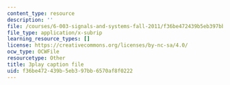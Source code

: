 ```yaml
---
content_type: resource
description: ''
file: /courses/6-003-signals-and-systems-fall-2011/f36be472439b5eb397bb6570af8f0222_OfMhtibbVXU.vtt
file_type: application/x-subrip
learning_resource_types: []
license: https://creativecommons.org/licenses/by-nc-sa/4.0/
ocw_type: OCWFile
resourcetype: Other
title: 3play caption file
uid: f36be472-439b-5eb3-97bb-6570af8f0222
---
```

